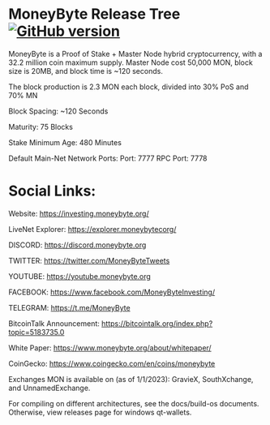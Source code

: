 # MoneyByte Release Tree [![GitHub version](https://img.shields.io/badge/Version-1.3.0.3-brightgreen.svg)](https://github.com/moneybyte/moneybyte)

MoneyByte is a Proof of Stake + Master Node hybrid cryptocurrency, with a 32.2 million coin maximum supply. Master Node cost 50,000 MON, block size is 20MB, and block time is ~120 seconds.

The block production is 2.3 MON each block, divided into 30% PoS and 70% MN

Block Spacing: ~120 Seconds

Maturity: 75 Blocks

Stake Minimum Age: 480 Minutes

Default Main-Net Network Ports:
Port: 7777
RPC Port: 7778

# Social Links:

Website: https://investing.moneybyte.org/

LiveNet Explorer: https://explorer.moneybytecorg/

DISCORD: https://discord.moneybyte.org

TWITTER: https://twitter.com/MoneyByteTweets

YOUTUBE: https://youtube.moneybyte.org

FACEBOOK: https://www.facebook.com/MoneyByteInvesting/

TELEGRAM: https://t.me/MoneyByte

BitcoinTalk Announcement: https://bitcointalk.org/index.php?topic=5183735.0

White Paper: https://www.moneybyte.org/about/whitepaper/

CoinGecko: https://www.coingecko.com/en/coins/moneybyte

Exchanges MON is available on (as of 1/1/2023): GravieX, SouthXchange, and UnnamedExchange.

For compiling on different architectures, see the docs/build-os documents. Otherwise, view releases page for windows qt-wallets.
